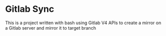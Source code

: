 # Gitlab Sync

This is a project written with bash using Gitlab V4 APIs to create a mirror on a Gitlab server and mirror it to target branch